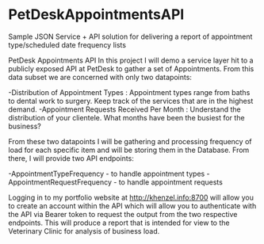 # PetDeskAppointmentsAPI
Sample JSON Service + API solution for delivering a report of appointment type/scheduled date frequency lists


PetDesk Appointments API
In this project I will demo a service layer hit to a publicly exposed API at PetDesk to gather a set of Appointments. From this data subset we are concerned with only two datapoints:

-Distribution of Appointment Types : Appointment types range from baths to dental work to surgery. Keep track of the services that are in the highest demand.
-Appointment Requests Received Per Month : Understand the distribution of your clientele. What months have been the busiest for the business?

From these two datapoints I will be gathering and processing frequency of load for each specific item and will be storing
them in the Database. From there, I will provide two API endpoints:

-AppointmentTypeFrequency - to handle appointment types
-AppointmentRequestFrequency - to handle appointment requests

Logging in to my portfolio website at http://khenzel.info:8700 will allow you to create an account within the API which will allow you to authenticate with the API via Bearer
token to request the output from the two respective endpoints. This will produce a report that is intended for view to
the Veterinary Clinic for analysis of business load.
